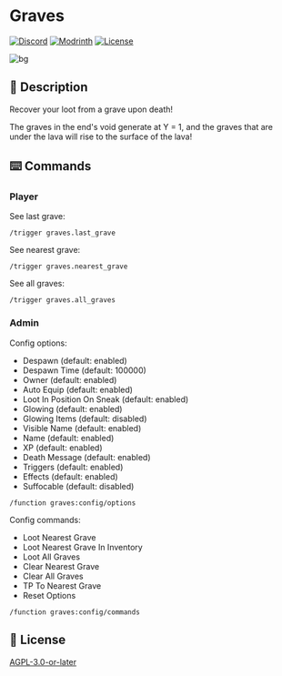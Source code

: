 # Graves

[![Discord](https://img.shields.io/discord/1327308441324097681?label=discord&color=blue&logo=discord)](https://discord.gg/5UdcDa5xNC)
[![Modrinth](https://img.shields.io/modrinth/dt/ly-graves?label=modrinth&logo=modrinth)](https://modrinth.com/datapack/ly-graves)
[![License](https://img.shields.io/github/license/lullaby6/data-packs)](https://github.com/lullaby6/data-packs/blob/main/LICENSE)

![bg](https://raw.githubusercontent.com/lullaby6/data-packs/refs/heads/main/graves/images/bg.png)

## 📖 Description

Recover your loot from a grave upon death!

The graves in the end's void generate at Y = 1, and the graves that are under the lava will rise to the surface of the lava!

## ⌨️ Commands

### Player

See last grave:

```mcfunction
/trigger graves.last_grave
```

See nearest grave:

```mcfunction
/trigger graves.nearest_grave
```

See all graves:

```mcfunction
/trigger graves.all_graves
```

### Admin

Config options:

- Despawn (default: enabled)
- Despawn Time (default: 100000)
- Owner (default: enabled)
- Auto Equip (default: enabled)
- Loot In Position On Sneak (default: enabled)
- Glowing (default: enabled)
- Glowing Items (default: disabled)
- Visible Name (default: enabled)
- Name (default: enabled)
- XP (default: enabled)
- Death Message (default: enabled)
- Triggers (default: enabled)
- Effects (default: enabled)
- Suffocable (default: disabled)

```mcfunction
/function graves:config/options
```

Config commands:

- Loot Nearest Grave
- Loot Nearest Grave In Inventory
- Loot All Graves
- Clear Nearest Grave
- Clear All Graves
- TP To Nearest Grave
- Reset Options

```mcfunction
/function graves:config/commands
```

## 🪪 License

[AGPL-3.0-or-later](https://github.com/lullaby6/data-packs/blob/main/LICENSE)